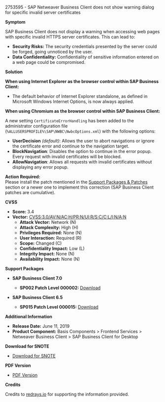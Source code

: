 2753595 - SAP Netweaver Business Client does not show warning dialog for specific invalid server certificates

**Symptom**

SAP Business Client does not display a warning when accessing web pages with specific invalid HTTPS server certificates. This can lead to:

- **Security Risks:** The security credentials presented by the server could be forged, going unnoticed by the user.
- **Data Confidentiality:** Confidentiality of sensitive information entered on a web page could be compromised.

**Solution**

**When using Internet Explorer as the browser control within SAP Business Client:**

- The default behavior of Internet Explorer standalone, as defined in Microsoft Windows Internet Options, is now always applied.

**When using Chromium as the browser control within SAP Business Client:**

A new setting `CertificateErrorHandling` has been added to the administrator configuration file (`%ALLUSERSPROFILE%\SAP\NWBC\NwbcOptions.xml`) with the following options:

- **UserDecision** *(default)*: Allows the user to abort navigations or ignore the certificate error and continue to the navigation target.
- **BlockNavigation**: Disables the option to continue in the error popup. Every request with invalid certificates will be blocked.
- **AllowNavigation**: Allows all requests with invalid certificates without displaying any error popup.

**Action Required:**  
Please install the patch mentioned in the [Support Packages & Patches](https://me.sap.com/softwarecenter/template/products/_APP=00200682500000001943&_EVENT=DISPHIER&HEADER=Y&FUNCTIONBAR=N&EVENT=TREE&NE=NAVIGATE&ENR=73555000100200007699&V=MAINT) section or a newer one to implement this correction (SAP Business Client patches are cumulative).

**CVSS**

- **Score:** 3.4
- **Vector:** [CVSS:3.0/AV:N/AC:H/PR:N/UI:R/S:C/C:L/I:N/A:N](https://www.first.org/cvss/)
  - **Attack Vector:** Network (N)
  - **Attack Complexity:** High (H)
  - **Privileges Required:** None (N)
  - **User Interaction:** Required (R)
  - **Scope:** Changed (C)
  - **Confidentiality Impact:** Low (L)
  - **Integrity Impact:** None (N)
  - **Availability Impact:** None (N)

**Support Packages**

- **SAP Business Client 7.0**
  - **SP002 Patch Level 000002:** [Download](https://me.sap.com/softwarecenter/template/products/_APP=00200682500000001943&_EVENT=DISPHIER&HEADER=Y&FUNCTIONBAR=N&EVENT=TREE&NE=NAVIGATE&ENR=73555000100200007699&V=MAINT)
  
- **SAP Business Client 6.5**
  - **SP015 Patch Level 000015:** [Download](https://me.sap.com/softwarecenter/template/products/_APP=00200682500000001943&_EVENT=DISPHIER&HEADER=Y&FUNCTIONBAR=N&EVENT=TREE&NE=NAVIGATE&ENR=73555000100200006045&V=MAINT)

**Additional Information**

- **Release Date:** June 11, 2019
- **Product Component:** Basis Components > Frontend Services > Netweaver Business Client > SAP Business Client for Desktop

**Download for SNOTE**

- [Download for SNOTE](https://notesdownloads.sap.com/note/0040000001047912019)

**PDF Version**

- [PDF Version](https://userapps.support.sap.com/sap/support/sfm/notes/print/0002753595?language=en-US&token=6F6CA8F6C9C86A556901E0738058DBAF)

**Credits**

Credits to [redrays.io](https://redrays.io) for supporting the information provided.